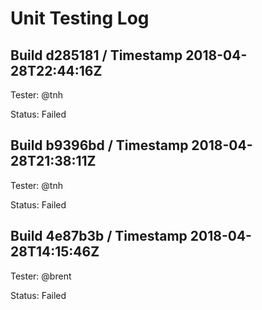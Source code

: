 # Unit Testing Log 

## Build d285181 / Timestamp 2018-04-28T22:44:16Z

Tester: @tnh

Status: Failed

## Build b9396bd / Timestamp 2018-04-28T21:38:11Z

Tester: @tnh

Status: Failed

## Build 4e87b3b / Timestamp 2018-04-28T14:15:46Z

Tester: @brent

Status: Failed

